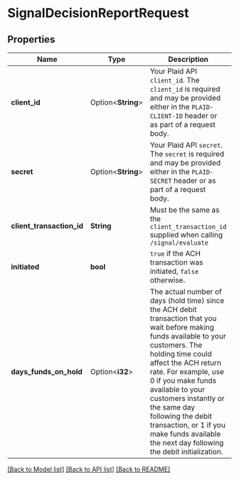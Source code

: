# SignalDecisionReportRequest

## Properties

Name | Type | Description | Notes
------------ | ------------- | ------------- | -------------
**client_id** | Option<**String**> | Your Plaid API `client_id`. The `client_id` is required and may be provided either in the `PLAID-CLIENT-ID` header or as part of a request body. | [optional]
**secret** | Option<**String**> | Your Plaid API `secret`. The `secret` is required and may be provided either in the `PLAID-SECRET` header or as part of a request body. | [optional]
**client_transaction_id** | **String** | Must be the same as the `client_transaction_id` supplied when calling `/signal/evaluate` | 
**initiated** | **bool** | `true` if the ACH transaction was initiated, `false` otherwise. | 
**days_funds_on_hold** | Option<**i32**> | The actual number of days (hold time) since the ACH debit transaction that you wait before making funds available to your customers. The holding time could affect the ACH return rate. For example, use 0 if you make funds available to your customers instantly or the same day following the debit transaction, or 1 if you make funds available the next day following the debit initialization. | [optional]

[[Back to Model list]](../README.md#documentation-for-models) [[Back to API list]](../README.md#documentation-for-api-endpoints) [[Back to README]](../README.md)


